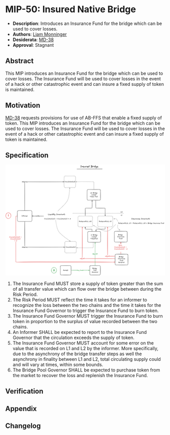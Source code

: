 # MIP-50: Insured Native Bridge

- **Description**: Introduces an Insurance Fund for the bridge which can be used to cover losses.
- **Authors**: [Liam Monninger](mailto:liam@movementlabs.xyz)
- **Desiderata**: [MD-38](https://github.com/movementlabsxyz/MIP/pull/38)
- **Approval**: Stagnant

## Abstract

This MIP introduces an Insurance Fund for the bridge which can be used to cover losses. The Insurance Fund will be used to cover losses in the event of a hack or other catastrophic event and can insure a fixed supply of token is maintained.

## Motivation

[MD-38](https://github.com/movementlabsxyz/MIP/pull/38) requests provisions for use of AB-FFS that enable a fixed supply of token. This MIP introduces an Insurance Fund for the bridge which can be used to cover losses. The Insurance Fund will be used to cover losses in the event of a hack or other catastrophic event and can insure a fixed supply of token is maintained.

## Specification

![Insured Bridge](./insured-bridge.png)

1. The Insurance Fund MUST store a supply of token greater than the sum of all transfer value which can flow over the bridge between during the Risk Period.
1. The Risk Period MUST reflect the time it takes for an informer to recognize the loss between the two chains and the time it takes for the Insurance Fund Governor to trigger the Insurance Fund to burn token.
1. The Insurance Fund Governor MUST trigger the Insurance Fund to burn token in proportion to the surplus of value recorded between the two chains.
1. An Informer SHALL be expected to report to the Insurance Fund Governor that the circulation exceeds the supply of token. 
1. The Insurance Fund Governor MUST account for some error on the value that is recorded on L1 and L2 by the informer. More specifically, due to the asynchrony of the bridge transfer steps as well the asynchrony in finality between L1 and L2, total circulating supply could and will vary at times, within some bounds.
1. The Bridge Pool Governor SHALL be expected to purchase token from the market to recover the loss and replenish the Insurance Fund.

## Verification

## Appendix

## Changelog
